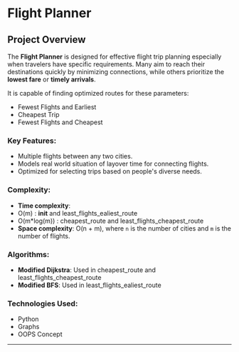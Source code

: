 # Flight Planner

## Project Overview
The **Flight Planner** is designed for effective flight trip planning especially when travelers have specific requirements. Many aim to reach their destinations quickly by minimizing connections, while others prioritize the **lowest fare** or **timely arrivals**.

It is capable of finding optimized routes for these parameters:
- Fewest Flights and Earliest
- Cheapest Trip
- Fewest Flights and Cheapest

### Key Features:
- Multiple flights between any two cities.
- Models real world situation of layover time for connecting flights.
- Optimized for selecting trips based on people's diverse needs.

### Complexity:
- **Time complexity**:
-  O(m) : __init__ and least_flights_ealiest_route
-  O(m*log(m)) : cheapest_route and least_flights_cheapest_route
- **Space complexity**: O(n + m), where `n` is the number of cities and `m` is the number of flights.

### Algorithms:
- **Modified Dijkstra**: Used in cheapest_route and least_flights_cheapest_route
- **Modified BFS**: Used in least_flights_ealiest_route

### Technologies Used:
- Python
- Graphs
- OOPS Concept

---
